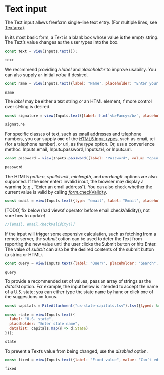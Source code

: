 # Text input

The Text input allows freeform single-line text entry. (For multiple lines, see [Textarea](./textarea)).

In its most basic form, a Text is a blank box whose value is the empty string. The Text’s value changes as the user types into the box.

```js echo
const text = view(Inputs.text());
```

```js echo
text
```

We recommend providing a *label* and *placeholder* to improve usability. You can also supply an initial *value* if desired.

```js echo
const name = view(Inputs.text({label: "Name", placeholder: "Enter your name", value: "Anonymous"}));
```

```js echo
name
```

The *label* may be either a text string or an HTML element, if more control over styling is desired.

```js echo
const signature = view(Inputs.text({label: html`<b>Fancy</b>`, placeholder: "What’s your fancy?"}));
```

```js echo
signature
```

For specific classes of text, such as email addresses and telephone numbers, you can supply one of the [HTML5 input types](https://developer.mozilla.org/en-US/docs/Learn/Forms/HTML5_input_types), such as email, tel (for a telephone number), or url, as the *type* option. Or, use a convenience method: Inputs.email, Inputs.password, Inputs.tel, or Inputs.url.

```js echo
const password = view(Inputs.password({label: "Password", value: "open sesame"}));
```

```js echo
password
```

The HTML5 *pattern*, *spellcheck*, *minlength*, and *maxlength* options are also supported. If the user enters invalid input, the browser may display a warning (e.g., “Enter an email address”). You can also check whether the current value is valid by calling [*form*.checkValidity](https://html.spec.whatwg.org/multipage/form-control-infrastructure.html#dom-cva-checkvalidity).

```js echo
const email = view(Inputs.text({type: "email", label: "Email", placeholder: "Enter your email"}));
```

[TODO] fix below (had viewof operator before email.checkValidity(), not sure how to update)

```js echo
//[email, email.checkValidity()]
```

If the input will trigger some expensive calculation, such as fetching from a remote server, the *submit* option can be used to defer the Text from reporting the new value until the user clicks the Submit button or hits Enter. The value of *submit* can also be the desired contents of the submit button (a string or HTML).

```js echo
const query = view(Inputs.text({label: "Query", placeholder: "Search", submit: true}));
```

```js echo
query
```

To provide a recommended set of values, pass an array of strings as the *datalist* option. For example, the input below is intended to accept the name of a U.S. state; you can either type the state name by hand or click one of the suggestions on focus.

```js echo
const capitals = FileAttachment("us-state-capitals.tsv").tsv({typed: true});
```

```js echo
const state = view(Inputs.text({
  label: "U.S. state",
  placeholder: "Enter state name",
  datalist: capitals.map(d => d.State)
}));
```

```js echo
state
```

To prevent a Text’s value from being changed, use the *disabled* option.

```js echo
const fixed = view(Inputs.text({label: "Fixed value", value: "Can’t edit me!", disabled: true}));
```

```js echo
fixed
```
